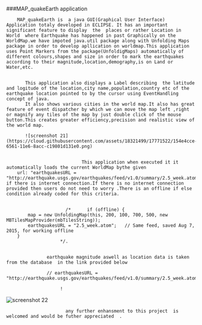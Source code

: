###MAP_quakeEarth application
        
        MAP_quakeEarth is  a java GUI(Graphical User Interface) Application totaly developed in ECLIPSE. It has an important significant feature to display  the  places or rather Location in World  where Earthquake has happened in past Graphically on the WorldMap.we have impoted java.util package along with Unfolding Maps package in order to develop apllication on worldmap.This application uses Point Markers from the package(UnfoldigMaps) automatically of different colours,shapes and size in order to mark the earthquakes according to their magnitude,location,demography,is on Land or Water,etc.
           
           
           This application also displays a Label describing  the latitude and logitude of the location,city name,population,country etc of the earthquake location pointed to by the cursor using EventHandling concept of java.
           It also shows various cities in the world map.It also has great feature of event dispatcher by which we can move the map left ,right or magnify any tiles of the map by just double click of the mouse button.This creates greater efficiency,precision and realistic view of the world map.
           
           ![screenshot 21](https://cloud.githubusercontent.com/assets/18321499/17771522/154e4cce-6561-11e6-8acc-c19801d131e0.png)
           
           
                                This application when executed it it automatically loads the current WorldMap bythe given
        url: "earthquakesURL = "http://earthquake.usgs.gov/earthquakes/feed/v1.0/summary/2.5_week.atom" if there is internet connection.If there is no internet connection provided then users do not need to worry .There is an offline if else condition already coded for this criteria.
        
        
                          /*      if (offline) {
		    map = new UnfoldingMap(this, 200, 100, 700, 500, new MBTilesMapProvider(mbTilesString));
		    earthquakesURL = "2.5_week.atom"; 	// Same feed, saved Aug 7, 2015, for working offline
		}
                        */.
                      
                      
                   earthquake magnitude aswell as location data is taken from the database  in the link provided below
                   
                   // earthquakesURL = "http://earthquake.usgs.gov/earthquakes/feed/v1.0/summary/2.5_week.atom"//
                        
                        !
                        
                        
![screenshot 22](https://cloud.githubusercontent.com/assets/18321499/17771374/37b0a93e-6560-11e6-8f28-488a32852a8e.png)
                        
                          any further enhansment to this project  is welcomed and would be futher appreciated  .
